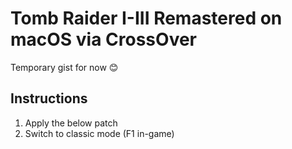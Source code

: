 # Tomb Raider I-III Remastered on macOS via CrossOver

Temporary gist for now :blush:

## Instructions

1. Apply the below patch
2. Switch to classic mode (F1 in-game)
